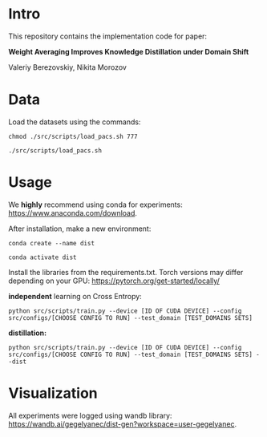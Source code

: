 # Intro
This repository contains the implementation code for paper:

**Weight Averaging Improves Knowledge Distillation under Domain Shift**

Valeriy Berezovskiy, Nikita Morozov

# Data

Load the datasets using the commands:

```chmod ./src/scripts/load_pacs.sh 777```

```./src/scripts/load_pacs.sh```

# Usage
We **highly** recommend using conda for experiments: <https://www.anaconda.com/download>.

After installation, make a new environment:

```conda create --name dist```

```conda activate dist```

Install the libraries from the requirements.txt. Torch versions may differ depending on your GPU: <https://pytorch.org/get-started/locally/>

**independent** learning on Cross Entropy:

```python src/scripts/train.py --device [ID OF CUDA DEVICE] --config src/configs/[CHOOSE CONFIG TO RUN] --test_domain [TEST_DOMAINS SETS]```

**distillation:**

```python src/scripts/train.py --device [ID OF CUDA DEVICE] --config src/configs/[CHOOSE CONFIG TO RUN] --test_domain [TEST_DOMAINS SETS] --dist```

# Visualization

All experiments were logged using wandb library: <https://wandb.ai/gegelyanec/dist-gen?workspace=user-gegelyanec>.
 
